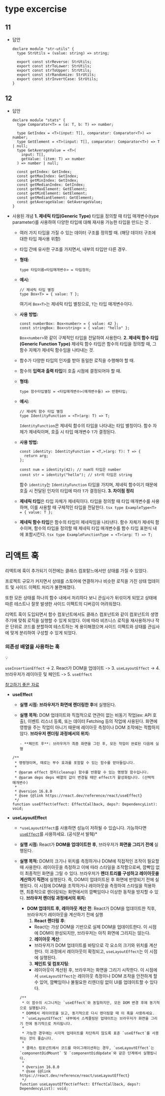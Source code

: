 # type excercise

## 11

- 답안

  ```tsx
  declare module "str-utils" {
    type StrUtils = (value: string) => string;

    export const strReverse: StrUtils;
    export const strToLower: StrUtils;
    export const strToUpper: StrUtils;
    export const strRandomize: StrUtils;
    export const strInvertCase: StrUtils;
  }
  ```

## 12

- 답안

  ```tsx
  declare module "stats" {
    type Comparator<T> = (a: T, b: T) => number;

    type GetIndex = <T>(input: T[], comparator: Comparator<T>) => number;
    type GetElement = <T>(input: T[], comparator: Comparator<T>) => T | null;
    type GetAverageValue = <T>(
      input: T[],
      getValue: (item: T) => number
    ) => number | null;

    const getIndex: GetIndex;
    const getMaxIndex: GetIndex;
    const getMinIndex: GetIndex;
    const getMedianIndex: GetIndex;
    const getMaxElement: GetElement;
    const getMinElement: GetElement;
    const getMedianElement: GetElement;
    const getAverageValue: GetAverageValue;
  }
  ```

- 사용된 개념
  **1. 제네릭 타입(Generic Type)**
  타입을 정의할 때 타입 매개변수(type parameter)를 사용하여 다양한 타입에 대해 재사용 가능한 타입을 만드는 것 .

  - 여러 가지 타입을 가질 수 있는 데이터 구조를 정의할 때. (해당 데이터 구조에 대한 타입 재사용 위함)
  - 타입 간에 유사한 구조를 가지면서, 내부의 타입만 다른 경우.
  - **형태:**
    ```tsx
    type 타입이름<타입매개변수> = 타입정의;
    ```
  - **예시:**
    ```tsx
    // 제네릭 타입 별칭
    type Box<T> = { value: T };
    ```
    여기서 `Box<T>`는 제네릭 타입 별칭으로, `T`는 타입 매개변수이다.
  - **사용 방법:**
    ```tsx
    const numberBox: Box<number> = { value: 42 };
    const stringBox: Box<string> = { value: "hello" };
    ```
    `Box<number>`와 같이 구체적인 타입을 전달하여 사용한다.
    **2. 제네릭 함수 타입(Generic Function Type)**
    제네릭 함수 타입은 함수의 타입을 정의할 때, 그 함수 자체가 제네릭 함수임을 나타내는 것.
  - 함수가 다양한 타입의 인자를 받아 동일한 로직을 수행해야 할 때.
  - 함수의 **입력과 출력 타입**이 호출 시점에 결정되어야 할 때.
  - **형태:**
    ```tsx
    type 함수타입별칭 = <타입매개변수>(매개변수들) => 반환타입;
    ```
  - **예시:**
    ```tsx
    // 제네릭 함수 타입 별칭
    type IdentityFunction = <T>(arg: T) => T;
    ```
    `IdentityFunction`은 제네릭 함수의 타입을 나타내는 타입 별칭이다.
    함수 자체가 제네릭이며, 호출 시 타입 매개변수 `T`가 결정된다.
  - **사용 방법:**

    ```tsx
    const identity: IdentityFunction = <T,>(arg: T): T => {
      return arg;
    };

    const num = identity(42); // num의 타입은 number
    const str = identity("hello"); // str의 타입은 string
    ```

    함수 `identity`는 `IdentityFunction` 타입을 가지며,
    제네릭 함수이기 때문에 호출 시 전달된 인자의 타입에 따라 `T`가 결정된다.
    **3. 차이점 정리**

  - **제네릭 타입**은 타입 자체가 제네릭이다.
    타입을 정의할 때 타입 매개변수를 사용하며, 이를 사용할 때 구체적인 타입을 전달한다.
    `tsx
type ExampleType<T> = { value: T };
`
  - **제네릭 함수 타입**은 함수의 타입이 제네릭임을 나타낸다.
    함수 자체가 제네릭 함수이며,
    함수의 타입을 정의할 때 제네릭 타입 매개변수를 함수 타입 표현식 내에 포함시킨다.
    `tsx
type ExampleFunctionType = <T>(arg: T) => T;
`

# 리액트 훅

리액트에 훅이 추가되기 이전에는 클래스 컴포텉느에서만 상태를 가질 수 있었다.

프로젝트 규모가 커지면서 상태를 스토어에 연결하거나 비슷한 로직을 가진 상태 업데이트 및 사이드 이펙트 처리가 불편해졌다.

또한 모든 상태를 하나의 함수 내에서 처리하다 보니 관심사가 뒤섞이게 되었고 상태에 따른 테스트나 잘못 발생한 사이드 이펙트의 디버깅이 어려워졌다.

리액트 훅이 도입되면서 함수 컴포넌트에서도 클래스 컴포넌트와 같이 컴포넌트의 생명주기에 맞춰 로직을 실행할 수 있게 되었다. 이에 따라 비즈니스 로직을 재사용하거나 작은 단위로 코드를 분할하여 테스트하는 게 용이해졌으며 사이드 이펙트와 상태를 관심사에 맞게 분리하여 구성할 수 있게 되었다.

### 의존성 배열을 사용하는 훅

<aside>
💡

`useInsertionEffect` -> 2. React가 DOM을 업데이트 -> 3. `useLayoutEffect` -> 4. 브라우저가 레이아웃 및 페인트 -> 5. `useEffect`

</aside>

[참고하기 좋은 자료](https://medium.com/@jnso5072/react-useeffect-와-uselayouteffect-의-차이는-무엇일까-e1a13adf1cd5)

- **useEffect**

  - **실행 시점:** **브라우저가 화면에 렌더링한 후**에 실행된다.
  - **실행 목적:** DOM 업데이트와 직접적으로 연관이 없는 비동기 작업(ex: API 호출), 이벤트 리스너 등록, 또는 데이터 Fetching 등의 작업에 사용된다.
    화면에 영향을 주는 작업이 아니기 때문에 레이아웃 측정이나 DOM 조작에는 적합하지 않다.
    **브라우저 렌더링 과정에서의 위치:**

        - **페인트 후**: 브라우저가 최종 화면을 그린 후, 모든 작업이 완료된 다음에 실행

  ```tsx
  /**
   * 명령형이며, 때로는 부수 효과를 포함할 수 있는 함수를 받아들입니다.
   *
   * @param effect 정리(cleanup) 함수를 반환할 수 있는 명령형 함수입니다.
   * @param deps deps 배열의 값이 변경될 때만 effect가 활성화됩니다. (선택적 매개변수)
   *
   * @version 16.8.0
   * @see {@link https://react.dev/reference/react/useEffect}
   */
  function useEffect(effect: EffectCallback, deps?: DependencyList): void;
  ```

- **useLayoutEffect**

  - `*useLayoutEffect`를 사용하면 성능이 저하될 수 있습니다. 가능하다면 [`useEffect`](https://ko.react.dev/reference/react/useEffect)를 사용하세요. (공식문서 발췌)\*
  - **실행 시점:** React가 **DOM을 업데이트한 후**, 브라우저가 **화면을 그리기 전에** 실행된다.
  - **실행 목적:** DOM의 크기나 위치를 측정하거나 DOM에 직접적인 조작이 필요할 때 사용한다. 레이아웃을 측정하고 이에 따라 스타일을 조작함으로써, 깜빡임 없이 최종적인 화면을 그릴 수 있다.
    브라우저가 **렌더 트리를 구성하고 레이아웃을 계산하기 직전**에 실행된다.
    즉, DOM이 업데이트된 후 화면에 반영되기 전에 실행된다.
    이 시점에 DOM을 조작하거나 레이아웃을 측정하여 스타일을 적용하면, 최종적으로 렌더링되는 화면에서의 깜빡임이나 이상한 동작을 방지할 수 있다.
    **브라우저 렌더링 과정에서의 위치:**

    - **DOM 업데이트 후, 레이아웃 계산 전**: React가 DOM을 업데이트한 직후, 브라우저가 레이아웃을 계산하기 전에 실행
      1. **React 렌더링 후**:
      - React는 가상 DOM을 기반으로 실제 DOM을 업데이트한다. 이 시점에 DOM이 완성되지만, 브라우저는 아직 화면에 그리지는 않는다.
      2. **레이아웃 계산**:
      - 브라우저가 DOM 업데이트를 바탕으로 각 요소의 크기와 위치를 계산한다. 이 과정에서 레이아웃이 확정되고, `useLayoutEffect`는 이 시점에 실행된다.
      3. **페인트 및 컴포지팅**:
      - 레이아웃이 계산된 후, 브라우저는 화면을 그리기 시작한다.
        이 시점에서 `useLayoutEffect`는 레이아웃 측정이나 DOM 조작을 안전하게 할 수 있어, 깜빡임이나 불필요한 리렌더링 없이 UI를 업데이트할 수 있다다.

    ```
    /**
     * 이 함수의 시그니처는 `useEffect`와 동일하지만, 모든 DOM 변경 후에 동기적으로 실행됩니다.
     * DOM에서 레이아웃을 읽고, 동기적으로 다시 렌더링할 때 이 훅을 사용하세요.
     * `useLayoutEffect` 내부에서 스케줄링된 업데이트는 브라우저가 화면을 그리기 전에 동기적으로 처리됩니다.
     *
     * 가능한 경우에는 시각적 업데이트를 차단하지 않도록 표준 `useEffect`를 사용하는 것이 좋습니다.
     *
     * 클래스 컴포넌트에서 코드를 마이그레이션하는 경우, `useLayoutEffect`는 `componentDidMount` 및 `componentDidUpdate`와 같은 단계에서 실행됩니다.
     *
     * @version 16.8.0
     * @see {@link https://react.dev/reference/react/useLayoutEffect}
     */
    function useLayoutEffect(effect: EffectCallback, deps?: DependencyList): void;

    ```
